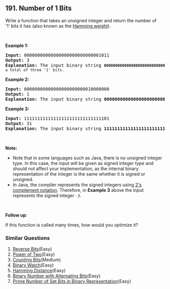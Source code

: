 ## 191. Number of 1 Bits

<p>Write a function that takes an unsigned integer and return&nbsp;the number of &#39;1&#39;&nbsp;bits it has (also known as the <a href="http://en.wikipedia.org/wiki/Hamming_weight" target="_blank">Hamming weight</a>).</p>

<p>&nbsp;</p>

<p><strong>Example 1:</strong></p>

<pre>
<strong>Input:</strong> 00000000000000000000000000001011
<strong>Output:</strong> 3
<strong>Explanation: </strong>The input binary string <code><strong>00000000000000000000000000001011</strong>&nbsp;has a total of three &#39;1&#39; bits.</code>
</pre>

<p><strong>Example 2:</strong></p>

<pre>
<strong>Input:</strong> 00000000000000000000000010000000
<strong>Output:</strong> 1
<strong>Explanation: </strong>The input binary string <strong>00000000000000000000000010000000</strong>&nbsp;has a total of one &#39;1&#39; bit.
</pre>

<p><strong>Example 3:</strong></p>

<pre>
<strong>Input:</strong> 11111111111111111111111111111101
<strong>Output:</strong> 31
<strong>Explanation: </strong>The input binary string <strong>11111111111111111111111111111101</strong> has a total of thirty one &#39;1&#39; bits.</pre>

<p>&nbsp;</p>

<p><strong>Note:</strong></p>

<ul>
	<li>Note that in some languages such as Java, there is no unsigned integer type. In this case, the input will be given as signed integer type and should not affect your implementation, as the internal binary representation of the integer is the same whether it is signed or unsigned.</li>
	<li>In Java,&nbsp;the compiler represents the signed integers using <a href="https://en.wikipedia.org/wiki/Two%27s_complement" target="_blank">2&#39;s complement notation</a>. Therefore, in <strong>Example 3</strong>&nbsp;above the input represents the signed integer <code>-3</code>.</li>
</ul>

<p>&nbsp;</p>

<p><b>Follow up</b>:</p>

<p>If this function is called many times, how would you optimize it?</p>


### Similar Questions
  1. [Reverse Bits](https://github.com/openset/leetcode/tree/master/solution/reverse-bits)(Easy)
  1. [Power of Two](https://github.com/openset/leetcode/tree/master/solution/power-of-two)(Easy)
  1. [Counting Bits](https://github.com/openset/leetcode/tree/master/solution/counting-bits)(Medium)
  1. [Binary Watch](https://github.com/openset/leetcode/tree/master/solution/binary-watch)(Easy)
  1. [Hamming Distance](https://github.com/openset/leetcode/tree/master/solution/hamming-distance)(Easy)
  1. [Binary Number with Alternating Bits](https://github.com/openset/leetcode/tree/master/solution/binary-number-with-alternating-bits)(Easy)
  1. [Prime Number of Set Bits in Binary Representation](https://github.com/openset/leetcode/tree/master/solution/prime-number-of-set-bits-in-binary-representation)(Easy)
